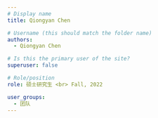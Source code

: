 ```yaml
---
# Display name
title: Qiongyan Chen

# Username (this should match the folder name)
authors:
  - Qiongyan Chen

# Is this the primary user of the site?
superuser: false

# Role/position
role: 硕士研究生 <br> Fall, 2022

user_groups:
  - 团队
---
```

